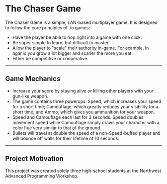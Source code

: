 The Chaser Game
=============
The Chaser Game is a simple, LAN-based multiplayer game. It is designed to follow the core principles of .io games:
 - Have the player be able to hop right into a game with one click. 
 - Be super simple to learn, but difficult to master. 
 - Allow the player to "scale" their authority in-game. For example, in agar.io you grow a lot bigger and scarier the more you eat.
 - Either be competitive or cooperative.
 
 
 ---
 
 ## Game Mechanics
 - Increase your score by staying alive or killing other players with your gun-like weapon.
 - The game contains three powerups: Speed, which increases your speed for a short time; Camouflage, which greatly reduces your visibility for a short time;
 and Ammo, which gives you ammunition for your weapon.
 - Speed and Camouflage each last for 3 seconds. Speed doubles movement speed while Camouflage simply draws your character with a color hue very similar to that of the ground.
 - Bullets will travel at double the speed of a non-Speed-buffed player and will bounce off walls for their lifetime of 10 seconds.

 ---

## Project Motivation
This project was created solely three high-school students at the Northwest Advanced Programming Workshop.
